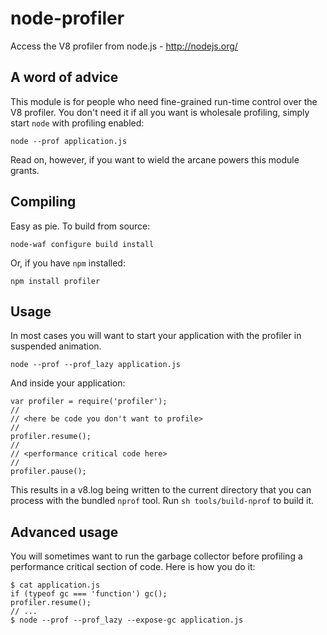 # node-profiler

Access the V8 profiler from node.js - http://nodejs.org/

## A word of advice

This module is for people who need fine-grained run-time control over the V8
profiler. You don't need it if all you want is wholesale profiling, simply
start `node` with profiling enabled:

    node --prof application.js

Read on, however, if you want to wield the arcane powers this module grants.

## Compiling

Easy as pie. To build from source:

    node-waf configure build install

Or, if you have `npm` installed:

    npm install profiler

## Usage

In most cases you will want to start your application with the profiler in
suspended animation.

    node --prof --prof_lazy application.js

And inside your application:

    var profiler = require('profiler');
    //
    // <here be code you don't want to profile>
    //
    profiler.resume();
    //
    // <performance critical code here>
    //
    profiler.pause();

This results in a v8.log being written to the current directory that you can
process with the bundled `nprof` tool. Run `sh tools/build-nprof` to build it.

## Advanced usage

You will sometimes want to run the garbage collector before profiling
a performance critical section of code. Here is how you do it:

    $ cat application.js
    if (typeof gc === 'function') gc();
    profiler.resume();
    // ...
    $ node --prof --prof_lazy --expose-gc application.js
